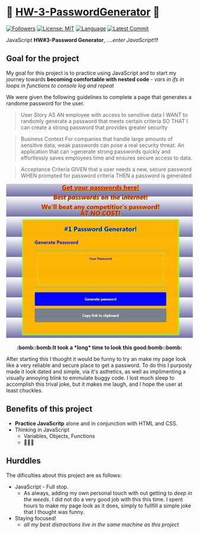 # :closed_lock_with_key: [HW-3-PasswordGenerator](https://spencerfalor-ward.github.io/HW-3---passwordGenerator/) :closed_lock_with_key:

[![Followers](https://img.shields.io/github/followers/SpencerFalor-Ward?style=social)](https://github.com/SpencerFalor-Ward?tab=followers) [![License: MIT](https://img.shields.io/badge/License-MIT-yellow.svg)](https://opensource.org/licenses/MIT) 
[![Language](https://img.shields.io/github/languages/top/SpencerFalor-Ward/HW-3---passwordGenerator)](https://github.com/SpencerFalor-Ward/HW-3---passwordGenerator/search?l=javascript) 
[![Latest Commit](https://img.shields.io/github/last-commit/SpencerFalor-Ward/HW-3---passwordGenerator)](https://github.com/SpencerFalor-Ward/HW-3---passwordGenerator/graphs/commit-activity)

JavaScript **HW#3-Password Generator**, *....enter JavaScript!!<strong>!</strong>*

## Goal for the project
My goal for this project is to practice using JavaScript and to start my journey towards **becoming comfortable with nested code** - *vars in ifs in loops in functions to console log and repeat* 

We were given the following guidelines to complete a page that generates a randome password for the user.

>User Story
>AS AN employee with access to sensitive data
>I WANT to randomly generate a password that meets certain criteria
>SO THAT I can create a strong password that provides greater security

>Business Context
>For companies that handle large amounts of sensitive data, weak passwords can pose a real security threat. An application that can >generate strong passwords quickly and effortlessly saves employees time and ensures secure access to data.

>Acceptance Criteria
>GIVEN that a user needs a new, secure password
>WHEN prompted for password criteria
>THEN a password is generated

<p align="center">
  <img alt="My password generator" src=generatorScreenCapture.JPG>
    </p>
<p align="center">
  <strong>:bomb::bomb:It took a *long* time to look this good:bomb::bomb:</strong>
    </p>

After starting this I thuoght it would be funny to try an make my page look like a very reliable and secure place to get a password. To do this I purposly made it look dated and simple, via it's asthetics, as well as implimenting a visually annoying blink to emmulate buggy code. I lost much sleep to accomplish this trival joke, but it makes me laugh, and I hope the user at least chuckles.

## Benefits of this project
- **Practice JavaScritp** alone and in conjunction with HTML and CSS.
- Thinking in JavaScript
  - Variables, Objects, Functions 
  - :thinking::confounded::triumph:

## Hurddles 
The dificulties about this project are as follows:
- JavaScript - Full stop.
  - As always, adding my own personal touch with out getting to *deep in the weeds*. I did not do a very good job with this this time. I spent hours to make my page look as it does, simply to fullfill a simple joke that I thought was funny.
- Staying focused!
  - *all my best distractions live in the same machine as this project*
